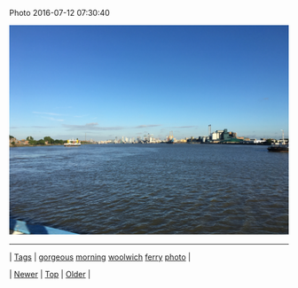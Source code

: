 <!--
title: Photo 2016-07-12 07
date: 2020-06-28T15:27:00.120Z
tags: gorgeous, morning, woolwich, ferry, photo
-->


Photo 2016-07-12 07:30:40

![](147279913707-0.jpg)

<!--BOTTOM-POST-NAVIGATION-->
---

| [Tags](tags.md) | [gorgeous](tag-gorgeous.md) [morning](tag-morning.md) [woolwich](tag-woolwich.md) [ferry](tag-ferry.md) [photo](tag-photo.md) |

| [Newer](147251007599.md) | [Top](index.md) | [Older](147279922309.md) |